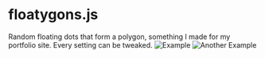 # floatygons.js
Random floating dots that form a polygon, something I made for my portfolio site. Every setting can be tweaked.
![Example](https://i.imgur.com/Ba46UyB.png)
![Another Example](https://i.imgur.com/PiWuNxS.png)
